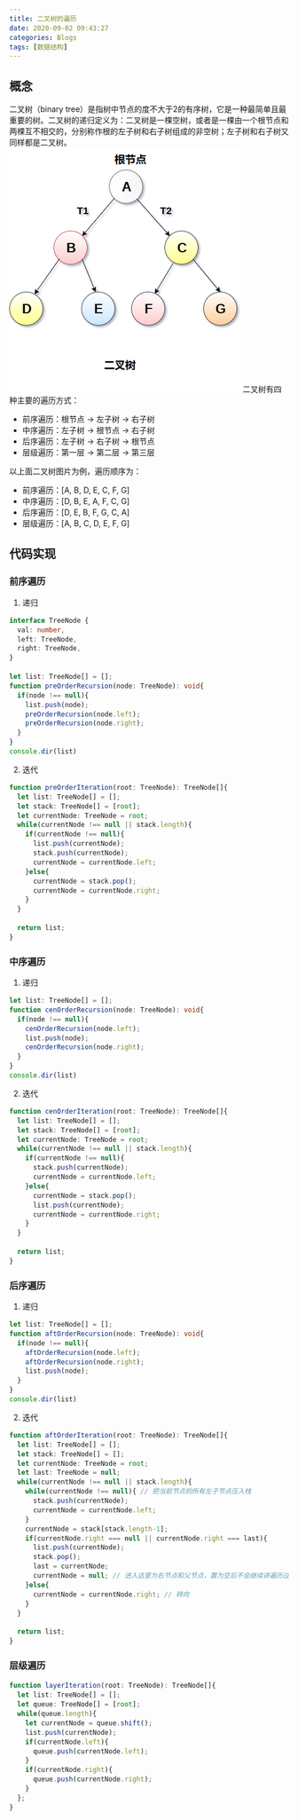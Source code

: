 ```yaml
---
title: 二叉树的遍历
date: 2020-09-02 09:43:27
categories: Blogs
tags: [数据结构]
---
```

## 概念
二叉树（binary tree）是指树中节点的度不大于2的有序树，它是一种最简单且最重要的树。二叉树的递归定义为：二叉树是一棵空树，或者是一棵由一个根节点和两棵互不相交的，分别称作根的左子树和右子树组成的非空树；左子树和右子树又同样都是二叉树。<!--more-->
![二叉树展示图](/img/二叉树的遍历/1.png)
二叉树有四种主要的遍历方式：
* 前序遍历：根节点 -> 左子树 -> 右子树
* 中序遍历：左子树 -> 根节点 -> 右子树
* 后序遍历：左子树 -> 右子树 -> 根节点
* 层级遍历：第一层 -> 第二层 -> 第三层

以上面二叉树图片为例，遍历顺序为：
* 前序遍历：[A, B, D, E, C, F, G]
* 中序遍历：[D, B, E, A, F, C, G]
* 后序遍历：[D, E, B, F, G, C, A]
* 层级遍历：[A, B, C, D, E, F, G]

## 代码实现
### 前序遍历
1. 递归
```typescript
interface TreeNode {
  val: number,
  left: TreeNode,
  right: TreeNode,
}

let list: TreeNode[] = [];
function preOrderRecursion(node: TreeNode): void{
  if(node !== null){
    list.push(node);
    preOrderRecursion(node.left);
    preOrderRecursion(node.right);
  }
}
console.dir(list)
```
2. 迭代
```typescript
function preOrderIteration(root: TreeNode): TreeNode[]{
  let list: TreeNode[] = [];
  let stack: TreeNode[] = [root];
  let currentNode: TreeNode = root;
  while(currentNode !== null || stack.length){
    if(currentNode !== null){
      list.push(currentNode);
      stack.push(currentNode);
      currentNode = currentNode.left;
    }else{
      currentNode = stack.pop();
      currentNode = currentNode.right;
    }
  }

  return list;
}
```

### 中序遍历
1. 递归
```typescript
let list: TreeNode[] = [];
function cenOrderRecursion(node: TreeNode): void{
  if(node !== null){
    cenOrderRecursion(node.left);
    list.push(node);
    cenOrderRecursion(node.right);
  }
}
console.dir(list)
```
2. 迭代
```typescript
function cenOrderIteration(root: TreeNode): TreeNode[]{
  let list: TreeNode[] = [];
  let stack: TreeNode[] = [root];
  let currentNode: TreeNode = root;
  while(currentNode !== null || stack.length){
    if(currentNode !== null){
      stack.push(currentNode);
      currentNode = currentNode.left;
    }else{
      currentNode = stack.pop();
      list.push(currentNode);
      currentNode = currentNode.right;
    }
  }

  return list;
}
```

### 后序遍历
1. 递归
```typescript
let list: TreeNode[] = [];
function aftOrderRecursion(node: TreeNode): void{
  if(node !== null){
    aftOrderRecursion(node.left);
    aftOrderRecursion(node.right);
    list.push(node);
  }
}
console.dir(list)
```
2. 迭代
```typescript
function aftOrderIteration(root: TreeNode): TreeNode[]{
  let list: TreeNode[] = [];
  let stack: TreeNode[] = [];
  let currentNode: TreeNode = root;
  let last: TreeNode = null;
  while(currentNode !== null || stack.length){
    while(currentNode !== null){ // 把当前节点的所有左子节点压入栈
      stack.push(currentNode);
      currentNode = currentNode.left;
    }
    currentNode = stack[stack.length-1];
    if(currentNode.right === null || currentNode.right === last){
      list.push(currentNode);
      stack.pop();
      last = currentNode;
      currentNode = null; // 进入这里为右节点和父节点，置为空后不会继续讲遍历过的节点重复压入栈
    }else{
      currentNode = currentNode.right; // 转向
    }
  }

  return list;
}
```

### 层级遍历
```typescript
function layerIteration(root: TreeNode): TreeNode[]{
  let list: TreeNode[] = [];
  let queue: TreeNode[] = [root];
  while(queue.length){
    let currentNode = queue.shift();
    list.push(currentNode);
    if(currentNode.left){
      queue.push(currentNode.left);
    }
    if(currentNode.right){
      queue.push(currentNode.right);
    }
  };
}
```